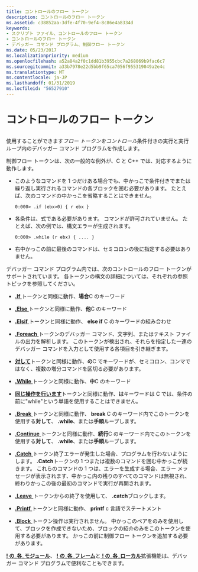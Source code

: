 ```yaml
---
title: コントロールのフロー トークン
description: コントロールのフロー トークン
ms.assetid: c38852aa-3dfe-4f70-9ef4-8c86e4a8334d
keywords:
- スクリプト ファイル、コントロールのフロー トークン
- コントロールのフロー トークン
- デバッガー コマンド プログラム、制御フロー トークン
ms.date: 05/23/2017
ms.localizationpriority: medium
ms.openlocfilehash: a52a84a2f0c1dd81b3955cbc7a268069b9fac6c7
ms.sourcegitcommit: a33b7978e22d5bb9f65ca7056f955319049a2e4c
ms.translationtype: MT
ms.contentlocale: ja-JP
ms.lasthandoff: 01/31/2019
ms.locfileid: "56527910"
---
```

# <a name="control-flow-tokens"></a>コントロールのフロー トークン


## <span id="ddk_control_flow_tokens_dbg"></span><span id="DDK_CONTROL_FLOW_TOKENS_DBG"></span>


使用することができます*フロー トークンをコントロール*条件付きの実行と実行ループ内のデバッガー コマンド プログラムを作成します。

制御フロー トークンは、次の一般的な例外が、C と C++ では、対応するように動作します。

-   このようなコマンドを 1 つだけある場合でも、中かっこで条件付きでまたは繰り返し実行されるコマンドの各ブロックを囲む必要があります。 たとえば、次のコマンドの中かっこを省略することはできません。

    ```dbgcmd
    0:000> .if (ebx>0) { r ebx }
    ```

-   各条件は、式である必要があります。 コマンドが許可されていません。 たとえば、次の例では、構文エラーが生成されます。

    ```dbgcmd
    0:000> .while (r ebx) { .... }
    ```

-   右中かっこの前に最後のコマンドは、セミコロンの後に指定する必要はありません。

デバッガー コマンド プログラム内では、次のコントロールのフロー トークンがサポートされています。 各トークンの構文の詳細については、それぞれの参照トピックを参照してください。

-   [ **.If** ](-if.md)トークンと同様に動作、**場合**C のキーワード

-   [ **.Else** ](-else.md)トークンと同様に動作、**他**C のキーワード

-   [ **.Elsif** ](-elsif.md)トークンと同様に動作、 **else if** C のキーワードの組み合わせ

-   [ **.Foreach** ](-foreach.md)トークンのデバッガー コマンド、文字列、またはテキスト ファイルの出力を解析します。 このトークンが検出され、それらを指定した一連のデバッガー コマンドを入力として使用する各項目を引き継ぎます。

-   [**対して**](-for.md)トークンと同様に動作、**の**C でキーワードが、セミコロン、コンマではなく、複数の増分コマンドを区切る必要があります。

-   [ **.While** ](-while.md)トークンと同様に動作、**中**C のキーワード

-   [**同じ操作を行います**](-do.md)トークンと同様に動作、**は**キーワードは C では、条件の前に"while"という単語を使用することはできません。

-   [ **.Break** ](https://msdn.microsoft.com/library/windows/hardware/ff556242)トークンと同様に動作、 **break** C のキーワード内でこのトークンを使用する**対して**、 **.while**、または**手順**ループします。

-   [ **.Continue** ](-continue.md)トークンと同様に動作、**続行**C のキーワード内でこのトークンを使用する**対して**、 **.while**、または**手順**ループします。

-   [ **.Catch** ](-catch.md)トークン終了エラーが発生した場合、プログラムを行わないようにします。 **.Catch**トークンの 1 つまたは複数のコマンドを囲む中かっこが続きます。 これらのコマンドの 1 つは、エラーを生成する場合、エラー メッセージが表示されます、中かっこ内の残りのすべてのコマンドは無視され、終わりかっこの後の最初のコマンドで実行が再開されます。

-   [ **.Leave** ](-leave.md)トークンからの終了を使用して、 **.catch**ブロックします。

-   [ **.Printf** ](-printf.md)トークンと同様に動作、 **printf** c 言語でステートメント

-   [ **.Block** ](-block.md)トークン操作は実行されません。 中かっこのペアをのみを使用して、ブロックを作成できないため、ブロックの紹介のみをこのトークンを使用する必要があります。 かっこの前に制御フロー トークンを追加する必要があります。

[ **! の\_各\_モジュール**](-for-each-module.md)、 [ **! の\_各\_フレーム**](-for-each-frame.md)と[ **! の\_各\_ローカル**](-for-each-local.md)拡張機能は、デバッガー コマンド プログラムで便利なこともできます。

 

 





